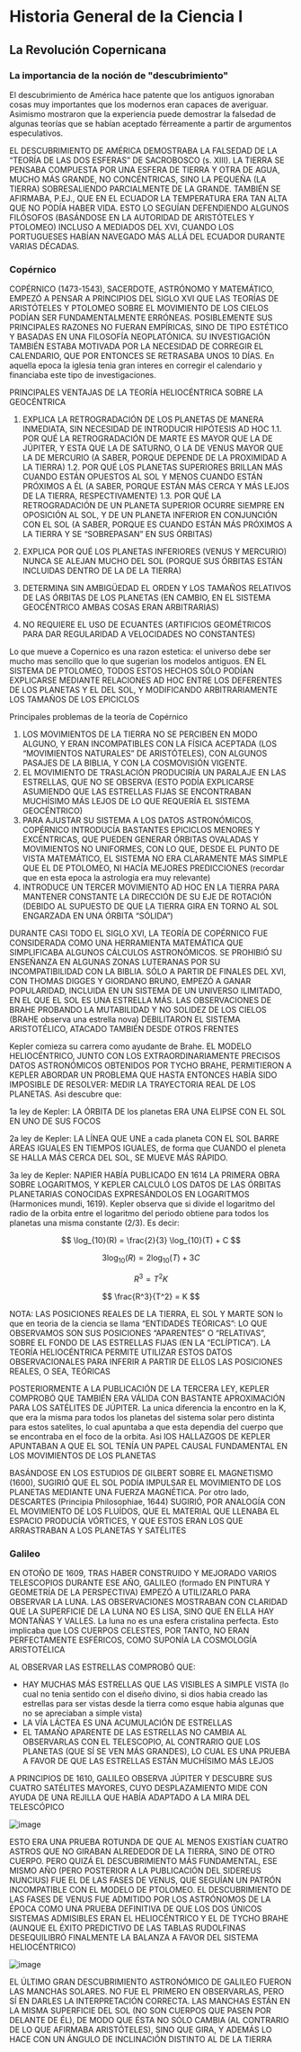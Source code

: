 # Historia General de la Ciencia I
## La Revolución Copernicana
### La importancia de la noción de "descubrimiento"
El descubrimiento de América hace patente que los antiguos ignoraban cosas muy importantes que los modernos eran capaces de averiguar. Asimismo mostraron que la experiencia puede demostrar la falsedad de algunas teorías que se habían aceptado férreamente a partir de argumentos especulativos.

EL DESCUBRIMIENTO DE AMÉRICA DEMOSTRABA LA FALSEDAD DE LA “TEORÍA DE LAS DOS ESFERAS” DE SACROBOSCO (s. XIII). LA TIERRA SE PENSABA COMPUESTA POR UNA ESFERA DE TIERRA Y OTRA DE AGUA, MUCHO MÁS GRANDE, NO CONCÉNTRICAS, SINO LA PEQUEÑA (LA TIERRA) SOBRESALIENDO PARCIALMENTE DE LA GRANDE. TAMBIÉN SE AFIRMABA, P.EJ., QUE EN EL ECUADOR LA TEMPERATURA ERA TAN ALTA QUE NO PODÍA HABER VIDA. ESTO LO SEGUÍAN DEFENDIENDO ALGUNOS FILÓSOFOS (BASÁNDOSE EN LA AUTORIDAD DE ARISTÓTELES Y PTOLOMEO) INCLUSO A MEDIADOS DEL XVI, CUANDO LOS PORTUGUESES HABÍAN NAVEGADO MÁS ALLÁ DEL ECUADOR DURANTE VARIAS DÉCADAS.

### Copérnico
COPÉRNICO (1473-1543), SACERDOTE, ASTRÓNOMO Y MATEMÁTICO, EMPEZÓ A PENSAR A PRINCIPIOS DEL SIGLO XVI QUE LAS TEORÍAS DE ARISTÓTELES Y PTOLOMEO SOBRE EL MOVIMIENTO DE LOS CIELOS PODÍAN SER FUNDAMENTALMENTE ERRÓNEAS. POSIBLEMENTE SUS PRINCIPALES RAZONES NO FUERAN EMPÍRICAS, SINO DE TIPO ESTÉTICO Y BASADAS EN UNA FILOSOFÍA NEOPLATÓNICA. SU INVESTIGACIÓN TAMBIÉN ESTABA MOTIVADA POR LA NECESIDAD DE CORREGIR EL CALENDARIO, QUE POR ENTONCES SE RETRASABA UNOS 10 DÍAS. En aquella epoca la iglesia tenia gran interes en corregir el calendario y financiaba este tipo de investigaciones.

PRINCIPALES VENTAJAS DE LA TEORÍA HELIOCÉNTRICA SOBRE LA GEOCÉNTRICA

1. EXPLICA LA RETROGRADACIÓN DE LOS PLANETAS DE MANERA INMEDIATA, SIN NECESIDAD DE INTRODUCIR HIPÓTESIS AD HOC
1.1. POR QUÉ LA RETROGRADACIÓN DE MARTE ES MAYOR QUE LA DE JÚPITER, Y ESTA QUE LA DE SATURNO, O LA DE VENUS MAYOR QUE LA DE MERCURIO (A SABER, PORQUE DEPENDE DE LA PROXIMIDAD A LA TIERRA)
1.2. POR QUÉ LOS PLANETAS SUPERIORES BRILLAN MÁS CUANDO ESTÁN OPUESTOS AL SOL Y MENOS CUANDO ESTÁN PRÓXIMOS A ÉL (A SABER, PORQUE ESTÁN MÁS CERCA Y MÁS LEJOS DE LA TIERRA, RESPECTIVAMENTE)
1.3. POR QUÉ LA RETROGRADACIÓN DE UN PLANETA SUPERIOR OCURRE SIEMPRE EN OPOSICIÓN AL SOL, Y DE UN PLANETA INFERIOR EN CONJUNCIÓN CON EL SOL (A SABER, PORQUE ES CUANDO ESTÁN MÁS PRÓXIMOS A LA TIERRA Y SE “SOBREPASAN” EN SUS ÓRBITAS)

2. EXPLICA POR QUÉ LOS PLANETAS INFERIORES (VENUS Y MERCURIO) NUNCA SE ALEJAN MUCHO DEL SOL (PORQUE SUS ÓRBITAS ESTÁN INCLUIDAS DENTRO DE LA DE LA TIERRA)
3. DETERMINA SIN AMBIGÜEDAD EL ORDEN Y LOS TAMAÑOS RELATIVOS DE LAS ÓRBITAS DE LOS PLANETAS (EN CAMBIO, EN EL SISTEMA GEOCÉNTRICO AMBAS COSAS ERAN ARBITRARIAS)
4. NO REQUIERE EL USO DE ECUANTES (ARTIFICIOS GEOMÉTRICOS PARA DAR REGULARIDAD A VELOCIDADES NO CONSTANTES)

Lo que mueve a Copernico es una razon estetica: el universo debe ser mucho mas sencillo que lo que sugerian los modelos antiguos. EN EL SISTEMA DE PTOLOMEO, TODOS ESTOS HECHOS SÓLO PODÍAN EXPLICARSE MEDIANTE RELACIONES AD HOC ENTRE LOS DEFERENTES DE LOS PLANETAS Y EL DEL SOL, Y MODIFICANDO ARBITRARIAMENTE LOS TAMAÑOS DE LOS EPICICLOS

Principales problemas de la teoría de Copérnico

1. LOS MOVIMIENTOS DE LA TIERRA NO SE PERCIBEN EN MODO ALGUNO, Y ERAN INCOMPATIBLES CON LA FÍSICA ACEPTADA (LOS “MOVIMIENTOS NATURALES” DE ARISTÓTELES), CON ALGUNOS PASAJES DE LA BIBLIA, Y CON LA COSMOVISIÓN VIGENTE. 
2. EL MOVIMIENTO DE TRASLACIÓN PRODUCIRÍA UN PARALAJE EN LAS ESTRELLAS, QUE NO SE OBSERVA (ESTO PODÍA EXPLICARSE ASUMIENDO QUE LAS ESTRELLAS FIJAS SE ENCONTRABAN MUCHÍSIMO MÁS LEJOS DE LO QUE REQUERÍA EL SISTEMA GEOCÉNTRICO)
3. PARA AJUSTAR SU SISTEMA A LOS DATOS ASTRONÓMICOS, COPÉRNICO INTRODUCÍA BASTANTES EPICICLOS MENORES Y EXCÉNTRICAS, QUE PUEDEN GENERAR ÓRBITAS OVALADAS Y MOVIMIENTOS NO UNIFORMES, CON LO QUE, DESDE EL PUNTO DE VISTA MATEMÁTICO, EL SISTEMA NO ERA CLARAMENTE MÁS SIMPLE QUE EL DE PTOLOMEO, NI HACÍA MEJORES PREDICCIONES (recordar que en esta epoca la astrología era muy relevante)
4. INTRODUCE UN TERCER MOVIMIENTO AD HOC EN LA TIERRA PARA MANTENER CONSTANTE LA DIRECCIÓN DE SU EJE DE ROTACIÓN (DEBIDO AL SUPUESTO DE QUE LA TIERRA GIRA EN TORNO AL SOL ENGARZADA EN UNA ÓRBITA “SÓLIDA”)

DURANTE CASI TODO EL SIGLO XVI, LA TEORÍA DE COPÉRNICO FUE CONSIDERADA COMO UNA HERRAMIENTA MATEMÁTICA QUE SIMPLIFICABA ALGUNOS CÁLCULOS ASTRONÓMICOS. SE PROHIBIÓ SU ENSEÑANZA EN ALGUNAS ZONAS LUTERANAS POR SU INCOMPATIBILIDAD CON LA BIBLIA. SÓLO A PARTIR DE FINALES DEL XVI, CON THOMAS DIGGES Y GIORDANO BRUNO, EMPEZÓ A GANAR POPULARIDAD, INCLUIDA EN UN SISTEMA DE UN UNIVERSO ILIMITADO, EN EL QUE EL SOL ES UNA ESTRELLA MÁS. LAS OBSERVACIONES DE BRAHE PROBANDO LA MUTABILIDAD Y NO SOLIDEZ DE LOS CIELOS (BRAHE observa una estrella nova) DEBILITARON EL SISTEMA ARISTOTÉLICO, ATACADO TAMBIÉN DESDE OTROS FRENTES

Kepler comieza su carrera como ayudante de Brahe. EL MODELO HELIOCÉNTRICO, JUNTO CON LOS EXTRAORDINARIAMENTE PRECISOS DATOS ASTRONÓMICOS OBTENIDOS POR TYCHO BRAHE, PERMITIERON A KEPLER ABORDAR UN PROBLEMA QUE HASTA ENTONCES HABÍA SIDO IMPOSIBLE DE RESOLVER: MEDIR LA TRAYECTORIA REAL DE LOS PLANETAS. Asi descubre que:

1a ley de Kepler: LA ÓRBITA DE los planetas ERA UNA ELIPSE CON EL SOL EN UNO DE SUS FOCOS

2a ley de Kepler: LA LÍNEA QUE UNE a cada planeta CON EL SOL BARRE ÁREAS IGUALES EN TIEMPOS IGUALES, de forma que CUANDO el pleneta SE HALLA MÁS CERCA DEL SOL, SE MUEVE MÁS RÁPIDO.

3a ley de Kepler: NAPIER HABÍA PUBLICADO EN 1614 LA PRIMERA OBRA SOBRE LOGARITMOS, Y KEPLER CALCULÓ LOS DATOS DE LAS ÓRBITAS PLANETARIAS CONOCIDAS EXPRESÁNDOLOS EN LOGARITMOS (Harmonices mundi, 1619). Kepler observa que si divide el logaritmo del radio de la orbita entre el logaritmo del periodo obtiene para todos los planetas una misma constante (2/3). Es decir: 

$$
\log_{10}(R) = \frac{2}{3} \log_{10}(T) + C
$$

$$
3 \log_{10}(R) = 2 \log_{10}(T) + 3C
$$

$$
R^3 = T^2 K
$$

$$
\frac{R^3}{T^2} = K
$$

NOTA: LAS POSICIONES REALES DE LA TIERRA, EL SOL Y MARTE SON lo que en teoria de la ciencia se llama “ENTIDADES TEÓRICAS”: LO QUE OBSERVAMOS SON SUS POSICIONES “APARENTES” O “RELATIVAS”, SOBRE EL FONDO DE LAS ESTRELLAS FIJAS (EN LA “ECLÍPTICA”). LA TEORÍA HELIOCÉNTRICA PERMITE UTILIZAR ESTOS DATOS OBSERVACIONALES PARA INFERIR A PARTIR DE ELLOS LAS POSICIONES REALES, O SEA, TEÓRICAS

POSTERIORMENTE A LA PUBLICACIÓN DE LA TERCERA LEY, KEPLER COMPROBÓ QUE TAMBIÉN ERA VÁLIDA CON BASTANTE APROXIMACIÓN PARA LOS SATÉLITES DE JÚPITER. La unica diferencia la encontro en la K, que era la misma para todos los planetas del sistema solar pero distinta para estos satelites, lo cual apuntaba a que esta dependia del cuerpo que se encontraba en el foco de la orbita. Asi lOS HALLAZGOS DE KEPLER APUNTABAN A QUE EL SOL TENÍA UN PAPEL CAUSAL FUNDAMENTAL EN LOS MOVIMIENTOS DE LOS PLANETAS

BASÁNDOSE EN LOS ESTUDIOS DE GILBERT SOBRE EL MAGNETISMO (1600), SUGIRIÓ QUE EL SOL PODÍA IMPULSAR EL MOVIMIENTO DE LOS PLANETAS MEDIANTE UNA FUERZA MAGNÉTICA. Por otro lado, DESCARTES (Principia Philosophiae, 1644) SUGIRIÓ, POR ANALOGÍA CON EL MOVIMIENTO DE LOS FLUÍDOS, QUE EL MATERIAL QUE LLENABA EL ESPACIO PRODUCÍA VÓRTICES, Y QUE ESTOS ERAN LOS QUE ARRASTRABAN A LOS PLANETAS Y SATÉLITES


### Galileo

EN OTOÑO DE 1609, TRAS HABER CONSTRUIDO Y MEJORADO VARIOS TELESCOPIOS DURANTE ESE AÑO, GALILEO (formado EN PINTURA Y GEOMETRÍA DE LA PERSPECTIVA) EMPEZÓ A UTILIZARLO PARA OBSERVAR LA LUNA. LAS OBSERVACIONES MOSTRABAN CON CLARIDAD QUE LA SUPERFICIE DE LA LUNA NO ES LISA, SINO QUE EN ELLA HAY MONTAÑAS Y VALLES. La luna no es una esfera cristalina perfecta. Esto implicaba que LOS CUERPOS CELESTES, POR TANTO, NO ERAN PERFECTAMENTE ESFÉRICOS, COMO SUPONÍA LA COSMOLOGÍA ARISTOTÉLICA

AL OBSERVAR LAS ESTRELLAS COMPROBÓ QUE:
- HAY MUCHAS MÁS ESTRELLAS QUE LAS VISIBLES A SIMPLE VISTA (lo cual no tenia sentido con el diseño divino, si dios habia creado las estrellas para ser vistas desde la tierra como esque habia algunas que no se apreciaban a simple vista)
- LA VÍA LÁCTEA ES UNA ACUMULACIÓN DE ESTRELLAS
- EL TAMAÑO APARENTE DE LAS ESTRELLAS NO CAMBIA AL OBSERVARLAS CON EL TELESCOPIO, AL CONTRARIO QUE LOS PLANETAS (QUE SÍ SE VEN MÁS GRANDES), LO CUAL ES UNA PRUEBA A FAVOR DE QUE LAS ESTRELLAS ESTÁN MUCHÍSIMO MÁS LEJOS

A PRINCIPIOS DE 1610, GALILEO OBSERVA JÚPITER Y DESCUBRE SUS CUATRO SATÉLITES MAYORES, CUYO DESPLAZAMIENTO MIDE CON AYUDA DE UNA REJILLA QUE HABÍA ADAPTADO A LA MIRA DEL TELESCÓPICO

![image](https://github.com/edugrinan/philosophy/assets/118669606/528dd6b4-1fb2-4514-b928-537743e1b617)

ESTO ERA UNA PRUEBA ROTUNDA DE QUE AL MENOS EXISTÍAN CUATRO ASTROS QUE NO GIRABAN ALREDEDOR DE LA TIERRA, SINO DE OTRO CUERPO. PERO QUIZÁ EL DESCUBRIMIENTO MÁS FUNDAMENTAL, ESE MISMO AÑO (PERO POSTERIOR A LA PUBLICACIÓN DEL SIDEREUS NUNCIUS) FUE EL DE LAS FASES DE VENUS, QUE SEGUÍAN UN PATRÓN INCOMPATIBLE CON EL MODELO DE PTOLOMEO. EL DESCUBRIMIENTO DE LAS FASES DE VENUS FUE ADMITIDO POR LOS ASTRÓNOMOS DE LA ÉPOCA COMO UNA PRUEBA DEFINITIVA DE QUE LOS DOS ÚNICOS SISTEMAS ADMISIBLES ERAN EL HELIOCÉNTRICO Y EL DE TYCHO BRAHE (AUNQUE EL ÉXITO PREDICTIVO DE LAS TABLAS RUDOLFINAS DESEQUILIBRÓ FINALMENTE LA BALANZA A FAVOR DEL SISTEMA HELIOCÉNTRICO)

![image](https://github.com/edugrinan/philosophy/assets/118669606/42a39f44-3a10-460b-9b3b-23f59306a7d8)


EL ÚLTIMO GRAN DESCUBRIMIENTO ASTRONÓMICO DE GALILEO FUERON LAS MANCHAS SOLARES. NO FUE EL PRIMERO EN OBSERVARLAS, PERO SÍ EN DARLES LA INTERPRETACIÓN CORRECTA. LAS MANCHAS ESTÁN EN LA MISMA SUPERFICIE DEL SOL (NO SON CUERPOS QUE PASEN POR DELANTE DE ÉL), DE MODO QUE ÉSTA NO SÓLO CAMBIA (AL CONTRARIO DE LO QUE AFIRMABA ARISTÓTELES), SINO QUE GIRA, Y ADEMÁS LO HACE CON UN ÁNGULO DE INCLINACIÓN DISTINTO AL DE LA TIERRA
